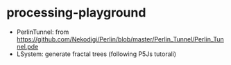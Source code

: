# processing-playground
- PerlinTunnel: from https://github.com/Nekodigi/Perlin/blob/master/Perlin_Tunnel/Perlin_Tunnel.pde
- LSystem: generate fractal trees (following P5Js tutorali)
